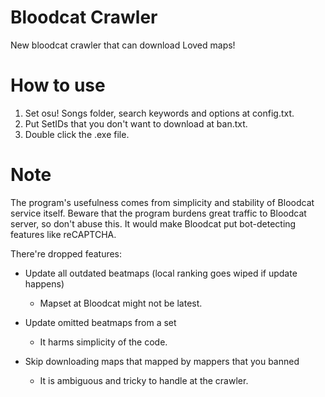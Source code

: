 Bloodcat Crawler
===================================
New bloodcat crawler that can download Loved maps!

# How to use
1. Set osu! Songs folder, search keywords and options at config.txt.
2. Put SetIDs that you don't want to download at ban.txt.
3. Double click the .exe file.

# Note
The program's usefulness comes from simplicity and stability of Bloodcat service itself.
Beware that the program burdens great traffic to Bloodcat server, so don't abuse this. 
It would make Bloodcat put bot-detecting features like reCAPTCHA. 

There're dropped features:
- Update all outdated beatmaps (local ranking goes wiped if update happens)
    * Mapset at Bloodcat might not be latest.

- Update omitted beatmaps from a set
    * It harms simplicity of the code.

- Skip downloading maps that mapped by mappers that you banned
    * It is ambiguous and tricky to handle at the crawler.
